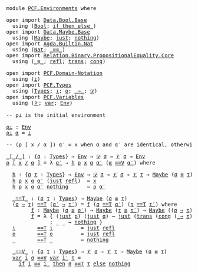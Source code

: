 <pre class="Agda">
<a id="14" class="Keyword">module</a> <a id="21" href="PCF.Environments.html" class="Module">PCF.Environments</a> <a id="38" class="Keyword">where</a>

<a id="45" class="Keyword">open</a> <a id="50" class="Keyword">import</a> <a id="57" href="Data.Bool.Base.html" class="Module">Data.Bool.Base</a> 
  <a id="75" class="Keyword">using</a> <a id="81" class="Symbol">(</a><a id="82" href="Agda.Builtin.Bool.html#173" class="Datatype">Bool</a><a id="86" class="Symbol">;</a> <a id="88" href="Data.Bool.Base.html#1505" class="Function Operator">if_then_else_</a><a id="101" class="Symbol">)</a>
<a id="103" class="Keyword">open</a> <a id="108" class="Keyword">import</a> <a id="115" href="Data.Maybe.Base.html" class="Module">Data.Maybe.Base</a>
  <a id="133" class="Keyword">using</a> <a id="139" class="Symbol">(</a><a id="140" href="Agda.Builtin.Maybe.html#135" class="Datatype">Maybe</a><a id="145" class="Symbol">;</a> <a id="147" href="Agda.Builtin.Maybe.html#173" class="InductiveConstructor">just</a><a id="151" class="Symbol">;</a> <a id="153" href="Agda.Builtin.Maybe.html#194" class="InductiveConstructor">nothing</a><a id="160" class="Symbol">)</a>
<a id="162" class="Keyword">open</a> <a id="167" class="Keyword">import</a> <a id="174" href="Agda.Builtin.Nat.html" class="Module">Agda.Builtin.Nat</a>
  <a id="193" class="Keyword">using</a> <a id="199" class="Symbol">(</a><a id="200" href="Agda.Builtin.Nat.html#203" class="Datatype">Nat</a><a id="203" class="Symbol">;</a> <a id="205" href="Agda.Builtin.Nat.html#631" class="Primitive Operator">_==_</a><a id="209" class="Symbol">)</a>
<a id="211" class="Keyword">open</a> <a id="216" class="Keyword">import</a> <a id="223" href="Relation.Binary.PropositionalEquality.Core.html" class="Module">Relation.Binary.PropositionalEquality.Core</a>
  <a id="268" class="Keyword">using</a> <a id="274" class="Symbol">(</a><a id="275" href="Agda.Builtin.Equality.html#150" class="Datatype Operator">_≡_</a><a id="278" class="Symbol">;</a> <a id="280" href="Agda.Builtin.Equality.html#207" class="InductiveConstructor">refl</a><a id="284" class="Symbol">;</a> <a id="286" href="Relation.Binary.PropositionalEquality.Core.html#1938" class="Function">trans</a><a id="291" class="Symbol">;</a> <a id="293" href="Relation.Binary.PropositionalEquality.Core.html#1339" class="Function">cong</a><a id="297" class="Symbol">)</a>

<a id="300" class="Keyword">open</a> <a id="305" class="Keyword">import</a> <a id="312" href="PCF.Domain-Notation.html" class="Module">PCF.Domain-Notation</a>
  <a id="334" class="Keyword">using</a> <a id="340" class="Symbol">(</a><a id="341" href="PCF.Domain-Notation.html#202" class="Postulate">⊥</a><a id="342" class="Symbol">)</a>
<a id="344" class="Keyword">open</a> <a id="349" class="Keyword">import</a> <a id="356" href="PCF.Types.html" class="Module">PCF.Types</a>
  <a id="368" class="Keyword">using</a> <a id="374" class="Symbol">(</a><a id="375" href="PCF.Types.html#196" class="Datatype">Types</a><a id="380" class="Symbol">;</a> <a id="382" href="PCF.Types.html#216" class="InductiveConstructor">ι</a><a id="383" class="Symbol">;</a> <a id="385" href="PCF.Types.html#267" class="InductiveConstructor">o</a><a id="386" class="Symbol">;</a> <a id="388" href="PCF.Types.html#322" class="InductiveConstructor Operator">_⇒_</a><a id="391" class="Symbol">;</a> <a id="393" href="PCF.Types.html#418" class="Function">𝒟</a><a id="394" class="Symbol">)</a>
<a id="396" class="Keyword">open</a> <a id="401" class="Keyword">import</a> <a id="408" href="PCF.Variables.html" class="Module">PCF.Variables</a>
  <a id="424" class="Keyword">using</a> <a id="430" class="Symbol">(</a><a id="431" href="PCF.Variables.html#147" class="Datatype">𝒱</a><a id="432" class="Symbol">;</a> <a id="434" href="PCF.Variables.html#171" class="InductiveConstructor">var</a><a id="437" class="Symbol">;</a> <a id="439" href="PCF.Variables.html#237" class="Function">Env</a><a id="442" class="Symbol">)</a>

<a id="445" class="Comment">-- ρ⊥ is the initial environment</a>

<a id="ρ⊥"></a><a id="479" href="PCF.Environments.html#479" class="Function">ρ⊥</a> <a id="482" class="Symbol">:</a> <a id="484" href="PCF.Variables.html#237" class="Function">Env</a>
<a id="488" href="PCF.Environments.html#479" class="Function">ρ⊥</a> <a id="491" href="PCF.Environments.html#491" class="Bound">α</a> <a id="493" class="Symbol">=</a> <a id="495" href="PCF.Domain-Notation.html#202" class="Postulate">⊥</a>

<a id="498" class="Comment">-- (ρ [ x / α ]) α′ = x when α and α′ are identical, otherwise ρ α′</a>

<a id="_[_/_]"></a><a id="567" href="PCF.Environments.html#567" class="Function Operator">_[_/_]</a> <a id="574" class="Symbol">:</a> <a id="576" class="Symbol">{</a><a id="577" href="PCF.Environments.html#577" class="Bound">σ</a> <a id="579" class="Symbol">:</a> <a id="581" href="PCF.Types.html#196" class="Datatype">Types</a><a id="586" class="Symbol">}</a> <a id="588" class="Symbol">→</a> <a id="590" href="PCF.Variables.html#237" class="Function">Env</a> <a id="594" class="Symbol">→</a> <a id="596" href="PCF.Types.html#418" class="Function">𝒟</a> <a id="598" href="PCF.Environments.html#577" class="Bound">σ</a> <a id="600" class="Symbol">→</a> <a id="602" href="PCF.Variables.html#147" class="Datatype">𝒱</a> <a id="604" href="PCF.Environments.html#577" class="Bound">σ</a> <a id="606" class="Symbol">→</a> <a id="608" href="PCF.Variables.html#237" class="Function">Env</a>
<a id="612" href="PCF.Environments.html#612" class="Bound">ρ</a> <a id="614" href="PCF.Environments.html#567" class="Function Operator">[</a> <a id="616" href="PCF.Environments.html#616" class="Bound">x</a> <a id="618" href="PCF.Environments.html#567" class="Function Operator">/</a> <a id="620" href="PCF.Environments.html#620" class="Bound">α</a> <a id="622" href="PCF.Environments.html#567" class="Function Operator">]</a> <a id="624" class="Symbol">=</a> <a id="626" class="Symbol">λ</a> <a id="628" href="PCF.Environments.html#628" class="Bound">α′</a> <a id="631" class="Symbol">→</a> <a id="633" href="PCF.Environments.html#664" class="Function">h</a> <a id="635" href="PCF.Environments.html#612" class="Bound">ρ</a> <a id="637" href="PCF.Environments.html#616" class="Bound">x</a> <a id="639" href="PCF.Environments.html#620" class="Bound">α</a> <a id="641" href="PCF.Environments.html#628" class="Bound">α′</a> <a id="644" class="Symbol">(</a><a id="645" href="PCF.Environments.html#620" class="Bound">α</a> <a id="647" href="PCF.Environments.html#1185" class="Function Operator">==V</a> <a id="651" href="PCF.Environments.html#628" class="Bound">α′</a><a id="653" class="Symbol">)</a> <a id="655" class="Keyword">where</a>

  <a id="664" href="PCF.Environments.html#664" class="Function">h</a> <a id="666" class="Symbol">:</a> <a id="668" class="Symbol">{</a><a id="669" href="PCF.Environments.html#669" class="Bound">σ</a> <a id="671" href="PCF.Environments.html#671" class="Bound">τ</a> <a id="673" class="Symbol">:</a> <a id="675" href="PCF.Types.html#196" class="Datatype">Types</a><a id="680" class="Symbol">}</a> <a id="682" class="Symbol">→</a> <a id="684" href="PCF.Variables.html#237" class="Function">Env</a> <a id="688" class="Symbol">→</a> <a id="690" href="PCF.Types.html#418" class="Function">𝒟</a> <a id="692" href="PCF.Environments.html#669" class="Bound">σ</a> <a id="694" class="Symbol">→</a> <a id="696" href="PCF.Variables.html#147" class="Datatype">𝒱</a> <a id="698" href="PCF.Environments.html#669" class="Bound">σ</a> <a id="700" class="Symbol">→</a> <a id="702" href="PCF.Variables.html#147" class="Datatype">𝒱</a> <a id="704" href="PCF.Environments.html#671" class="Bound">τ</a> <a id="706" class="Symbol">→</a> <a id="708" href="Agda.Builtin.Maybe.html#135" class="Datatype">Maybe</a> <a id="714" class="Symbol">(</a><a id="715" href="PCF.Environments.html#669" class="Bound">σ</a> <a id="717" href="Agda.Builtin.Equality.html#150" class="Datatype Operator">≡</a> <a id="719" href="PCF.Environments.html#671" class="Bound">τ</a><a id="720" class="Symbol">)</a> <a id="722" class="Symbol">→</a> <a id="724" href="PCF.Types.html#418" class="Function">𝒟</a> <a id="726" href="PCF.Environments.html#671" class="Bound">τ</a>
  <a id="730" href="PCF.Environments.html#664" class="Function">h</a> <a id="732" href="PCF.Environments.html#732" class="Bound">ρ</a> <a id="734" href="PCF.Environments.html#734" class="Bound">x</a> <a id="736" href="PCF.Environments.html#736" class="Bound">α</a> <a id="738" href="PCF.Environments.html#738" class="Bound">α′</a> <a id="741" class="Symbol">(</a><a id="742" href="Agda.Builtin.Maybe.html#173" class="InductiveConstructor">just</a> <a id="747" href="Agda.Builtin.Equality.html#207" class="InductiveConstructor">refl</a><a id="751" class="Symbol">)</a>  <a id="754" class="Symbol">=</a> <a id="756" href="PCF.Environments.html#734" class="Bound">x</a>
  <a id="760" href="PCF.Environments.html#664" class="Function">h</a> <a id="762" href="PCF.Environments.html#762" class="Bound">ρ</a> <a id="764" href="PCF.Environments.html#764" class="Bound">x</a> <a id="766" href="PCF.Environments.html#766" class="Bound">α</a> <a id="768" href="PCF.Environments.html#768" class="Bound">α′</a> <a id="771" href="Agda.Builtin.Maybe.html#194" class="InductiveConstructor">nothing</a>      <a id="784" class="Symbol">=</a> <a id="786" href="PCF.Environments.html#762" class="Bound">ρ</a> <a id="788" href="PCF.Environments.html#768" class="Bound">α′</a>

  <a id="794" href="PCF.Environments.html#794" class="Function Operator">_==T_</a> <a id="800" class="Symbol">:</a> <a id="802" class="Symbol">(</a><a id="803" href="PCF.Environments.html#803" class="Bound">σ</a> <a id="805" href="PCF.Environments.html#805" class="Bound">τ</a> <a id="807" class="Symbol">:</a> <a id="809" href="PCF.Types.html#196" class="Datatype">Types</a><a id="814" class="Symbol">)</a> <a id="816" class="Symbol">→</a> <a id="818" href="Agda.Builtin.Maybe.html#135" class="Datatype">Maybe</a> <a id="824" class="Symbol">(</a><a id="825" href="PCF.Environments.html#803" class="Bound">σ</a> <a id="827" href="Agda.Builtin.Equality.html#150" class="Datatype Operator">≡</a> <a id="829" href="PCF.Environments.html#805" class="Bound">τ</a><a id="830" class="Symbol">)</a>
  <a id="834" class="Symbol">(</a><a id="835" href="PCF.Environments.html#835" class="Bound">σ</a> <a id="837" href="PCF.Types.html#322" class="InductiveConstructor Operator">⇒</a> <a id="839" href="PCF.Environments.html#839" class="Bound">τ</a><a id="840" class="Symbol">)</a> <a id="842" href="PCF.Environments.html#794" class="Function Operator">==T</a> <a id="846" class="Symbol">(</a><a id="847" href="PCF.Environments.html#847" class="Bound">σ′</a> <a id="850" href="PCF.Types.html#322" class="InductiveConstructor Operator">⇒</a> <a id="852" href="PCF.Environments.html#852" class="Bound">τ′</a><a id="854" class="Symbol">)</a> <a id="856" class="Symbol">=</a> <a id="858" href="PCF.Environments.html#896" class="Function">f</a> <a id="860" class="Symbol">(</a><a id="861" href="PCF.Environments.html#835" class="Bound">σ</a> <a id="863" href="PCF.Environments.html#794" class="Function Operator">==T</a> <a id="867" href="PCF.Environments.html#847" class="Bound">σ′</a><a id="869" class="Symbol">)</a> <a id="871" class="Symbol">(</a><a id="872" href="PCF.Environments.html#839" class="Bound">τ</a> <a id="874" href="PCF.Environments.html#794" class="Function Operator">==T</a> <a id="878" href="PCF.Environments.html#852" class="Bound">τ′</a><a id="880" class="Symbol">)</a> <a id="882" class="Keyword">where</a>
        <a id="896" href="PCF.Environments.html#896" class="Function">f</a> <a id="898" class="Symbol">:</a> <a id="900" href="Agda.Builtin.Maybe.html#135" class="Datatype">Maybe</a> <a id="906" class="Symbol">(</a><a id="907" href="PCF.Environments.html#835" class="Bound">σ</a> <a id="909" href="Agda.Builtin.Equality.html#150" class="Datatype Operator">≡</a> <a id="911" href="PCF.Environments.html#847" class="Bound">σ′</a><a id="913" class="Symbol">)</a> <a id="915" class="Symbol">→</a> <a id="917" href="Agda.Builtin.Maybe.html#135" class="Datatype">Maybe</a> <a id="923" class="Symbol">(</a><a id="924" href="PCF.Environments.html#839" class="Bound">τ</a> <a id="926" href="Agda.Builtin.Equality.html#150" class="Datatype Operator">≡</a> <a id="928" href="PCF.Environments.html#852" class="Bound">τ′</a><a id="930" class="Symbol">)</a> <a id="932" class="Symbol">→</a> <a id="934" href="Agda.Builtin.Maybe.html#135" class="Datatype">Maybe</a> <a id="940" class="Symbol">((</a><a id="942" href="PCF.Environments.html#835" class="Bound">σ</a> <a id="944" href="PCF.Types.html#322" class="InductiveConstructor Operator">⇒</a> <a id="946" href="PCF.Environments.html#839" class="Bound">τ</a><a id="947" class="Symbol">)</a> <a id="949" href="Agda.Builtin.Equality.html#150" class="Datatype Operator">≡</a> <a id="951" class="Symbol">(</a><a id="952" href="PCF.Environments.html#847" class="Bound">σ′</a> <a id="955" href="PCF.Types.html#322" class="InductiveConstructor Operator">⇒</a> <a id="957" href="PCF.Environments.html#852" class="Bound">τ′</a><a id="959" class="Symbol">))</a>
        <a id="970" href="PCF.Environments.html#896" class="Function">f</a> <a id="972" class="Symbol">=</a> <a id="974" class="Symbol">λ</a> <a id="976" class="Symbol">{</a> <a id="978" class="Symbol">(</a><a id="979" href="Agda.Builtin.Maybe.html#173" class="InductiveConstructor">just</a> <a id="984" href="PCF.Environments.html#984" class="Bound">p</a><a id="985" class="Symbol">)</a> <a id="987" class="Symbol">(</a><a id="988" href="Agda.Builtin.Maybe.html#173" class="InductiveConstructor">just</a> <a id="993" href="PCF.Environments.html#993" class="Bound">q</a><a id="994" class="Symbol">)</a> <a id="996" class="Symbol">→</a> <a id="998" href="Agda.Builtin.Maybe.html#173" class="InductiveConstructor">just</a> <a id="1003" class="Symbol">(</a><a id="1004" href="Relation.Binary.PropositionalEquality.Core.html#1938" class="Function">trans</a> <a id="1010" class="Symbol">(</a><a id="1011" href="Relation.Binary.PropositionalEquality.Core.html#1339" class="Function">cong</a> <a id="1016" class="Symbol">(</a><a id="1017" href="PCF.Types.html#322" class="InductiveConstructor Operator">_⇒</a> <a id="1020" href="PCF.Environments.html#839" class="Bound">τ</a><a id="1021" class="Symbol">)</a> <a id="1023" href="PCF.Environments.html#984" class="Bound">p</a><a id="1024" class="Symbol">)</a> <a id="1026" class="Symbol">(</a><a id="1027" href="Relation.Binary.PropositionalEquality.Core.html#1339" class="Function">cong</a> <a id="1032" class="Symbol">(</a><a id="1033" href="PCF.Environments.html#847" class="Bound">σ′</a> <a id="1036" href="PCF.Types.html#322" class="InductiveConstructor Operator">⇒_</a><a id="1038" class="Symbol">)</a> <a id="1040" href="PCF.Environments.html#993" class="Bound">q</a><a id="1041" class="Symbol">))</a>
              <a id="1058" class="Symbol">;</a> <a id="1060" class="CatchallClause Symbol">_</a><a id="1061" class="CatchallClause"> </a><a id="1062" class="CatchallClause Symbol">_</a> <a id="1064" class="Symbol">→</a> <a id="1066" href="Agda.Builtin.Maybe.html#194" class="InductiveConstructor">nothing</a> <a id="1074" class="Symbol">}</a>
  <a id="1078" href="PCF.Types.html#216" class="InductiveConstructor">ι</a>       <a id="1086" href="PCF.Environments.html#794" class="Function Operator">==T</a> <a id="1090" href="PCF.Types.html#216" class="InductiveConstructor">ι</a>         <a id="1100" class="Symbol">=</a> <a id="1102" href="Agda.Builtin.Maybe.html#173" class="InductiveConstructor">just</a> <a id="1107" href="Agda.Builtin.Equality.html#207" class="InductiveConstructor">refl</a>
  <a id="1114" href="PCF.Types.html#267" class="InductiveConstructor">o</a>       <a id="1122" href="PCF.Environments.html#794" class="Function Operator">==T</a> <a id="1126" href="PCF.Types.html#267" class="InductiveConstructor">o</a>         <a id="1136" class="Symbol">=</a> <a id="1138" href="Agda.Builtin.Maybe.html#173" class="InductiveConstructor">just</a> <a id="1143" href="Agda.Builtin.Equality.html#207" class="InductiveConstructor">refl</a>
  <a id="1150" class="CatchallClause Symbol">_</a><a id="1151" class="CatchallClause">       </a><a id="1158" href="PCF.Environments.html#794" class="CatchallClause Function Operator">==T</a><a id="1161" class="CatchallClause"> </a><a id="1162" class="CatchallClause Symbol">_</a>         <a id="1172" class="Symbol">=</a> <a id="1174" href="Agda.Builtin.Maybe.html#194" class="InductiveConstructor">nothing</a>

  <a id="1185" href="PCF.Environments.html#1185" class="Function Operator">_==V_</a> <a id="1191" class="Symbol">:</a> <a id="1193" class="Symbol">{</a><a id="1194" href="PCF.Environments.html#1194" class="Bound">σ</a> <a id="1196" href="PCF.Environments.html#1196" class="Bound">τ</a> <a id="1198" class="Symbol">:</a> <a id="1200" href="PCF.Types.html#196" class="Datatype">Types</a><a id="1205" class="Symbol">}</a> <a id="1207" class="Symbol">→</a> <a id="1209" href="PCF.Variables.html#147" class="Datatype">𝒱</a> <a id="1211" href="PCF.Environments.html#1194" class="Bound">σ</a> <a id="1213" class="Symbol">→</a> <a id="1215" href="PCF.Variables.html#147" class="Datatype">𝒱</a> <a id="1217" href="PCF.Environments.html#1196" class="Bound">τ</a> <a id="1219" class="Symbol">→</a> <a id="1221" href="Agda.Builtin.Maybe.html#135" class="Datatype">Maybe</a> <a id="1227" class="Symbol">(</a><a id="1228" href="PCF.Environments.html#1194" class="Bound">σ</a> <a id="1230" href="Agda.Builtin.Equality.html#150" class="Datatype Operator">≡</a> <a id="1232" href="PCF.Environments.html#1196" class="Bound">τ</a><a id="1233" class="Symbol">)</a>
  <a id="1237" href="PCF.Variables.html#171" class="InductiveConstructor">var</a> <a id="1241" href="PCF.Environments.html#1241" class="Bound">i</a> <a id="1243" href="PCF.Environments.html#1243" class="Bound">σ</a> <a id="1245" href="PCF.Environments.html#1185" class="Function Operator">==V</a> <a id="1249" href="PCF.Variables.html#171" class="InductiveConstructor">var</a> <a id="1253" href="PCF.Environments.html#1253" class="Bound">i′</a> <a id="1256" href="PCF.Environments.html#1256" class="Bound">τ</a> <a id="1258" class="Symbol">=</a> 
    <a id="1265" href="Data.Bool.Base.html#1505" class="Function Operator">if</a> <a id="1268" href="PCF.Environments.html#1241" class="Bound">i</a> <a id="1270" href="Agda.Builtin.Nat.html#631" class="Primitive Operator">==</a> <a id="1273" href="PCF.Environments.html#1253" class="Bound">i′</a> <a id="1276" href="Data.Bool.Base.html#1505" class="Function Operator">then</a> <a id="1281" href="PCF.Environments.html#1243" class="Bound">σ</a> <a id="1283" href="PCF.Environments.html#794" class="Function Operator">==T</a> <a id="1287" href="PCF.Environments.html#1256" class="Bound">τ</a> <a id="1289" href="Data.Bool.Base.html#1505" class="Function Operator">else</a> <a id="1294" href="Agda.Builtin.Maybe.html#194" class="InductiveConstructor">nothing</a>
</pre>